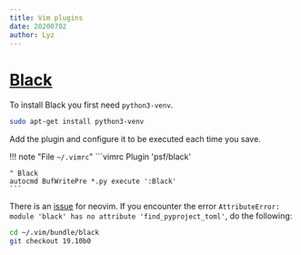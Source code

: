 ```yaml
---
title: Vim plugins
date: 20200702
author: Lyz
---
```


# [Black](https://black.readthedocs.io/en/stable/)

To install Black you first need `python3-venv`.

```bash
sudo apt-get install python3-venv
```

Add the plugin and configure it to be executed each time you save.

!!! note "File `~/.vimrc`"
    ```vimrc
    Plugin 'psf/black'

    " Black
    autocmd BufWritePre *.py execute ':Black'
    ```

There is an [issue](https://github.com/psf/black/issues/1293) for neovim. If you
encounter the error `AttributeError: module 'black' has no attribute
'find_pyproject_toml'`, do the following:

```bash
cd ~/.vim/bundle/black
git checkout 19.10b0
```
